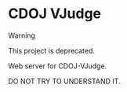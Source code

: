 # CDOJ VJudge

> [!WARNING] 
> This project is deprecated.

Web server for CDOJ-VJudge. 

DO NOT TRY TO UNDERSTAND IT.
